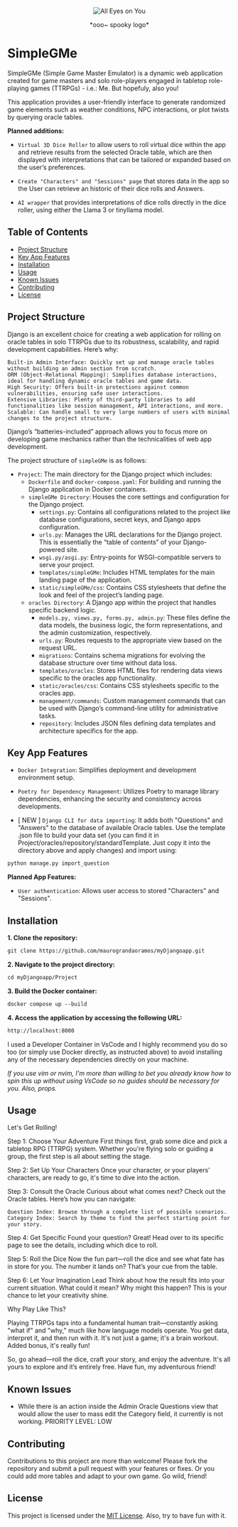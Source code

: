 <p align="center"> 
<img src="./OracleDice.png" alt="All Eyes on You">
</p>
<p align="center"> *ooo~ spooky logo* 
</p>

# SimpleGMe

SimpleGMe (Simple Game Master Emulator) is a dynamic web application created for game masters and solo role-players engaged in tabletop role-playing games (TTRPGs) - i.e.: Me. But hopefuly, also you! 

This application provides a user-friendly interface to generate randomized game elements such as weather conditions, NPC interactions, or plot twists by querying oracle tables. 

**Planned additions:**

- `Virtual 3D Dice Roller` to allow users to roll virtual dice within the app and retrieve results from the selected Oracle table, which are then displayed with interpretations that can be tailored or expanded based on the user’s preferences.

- `Create "Characters" and "Sessions" page` that stores data in the app so the User can retrieve an historic of their dice rolls and Answers.

- `AI wrapper` that provides interpretations of dice rolls directly in the dice roller, using either the Llama 3 or tinyllama model.

## Table of Contents

- [Project Structure](#project-structure)
- [Key App Features](#key-features)
- [Installation](#installation)
- [Usage](#usage)
- [Known Issues](#known-issues)
- [Contributing](#contributing)
- [License](#license)

## Project Structure

Django is an excellent choice for creating a web application for rolling on oracle tables in solo TTRPGs due to its robustness, scalability, and rapid development capabilities. Here’s why:

    Built-in Admin Interface: Quickly set up and manage oracle tables without building an admin section from scratch.
    ORM (Object-Relational Mapping): Simplifies database interactions, ideal for handling dynamic oracle tables and game data.
    High Security: Offers built-in protections against common vulnerabilities, ensuring safe user interactions.
    Extensive Libraries: Plenty of third-party libraries to add functionalities like session management, API interactions, and more.
    Scalable: Can handle small to very large numbers of users with minimal changes to the project structure.

Django’s “batteries-included” approach allows you to focus more on developing game mechanics rather than the technicalities of web app development.

The project structure of `simpleGMe` is as follows:

- `Project`: The main directory for the Django project which includes:
    - `Dockerfile` and `docker-compose.yaml`: For building and running the Django application in Docker containers.
    - `simpleGMe Directory`: Houses the core settings and configuration for the Django project.
        - `settings.py`: Contains all configurations related to the project like database configurations, secret keys, and Django apps configuration.
        - `urls.py`: Manages the URL declarations for the Django project. This is essentially the “table of contents” of your Django-powered site.
        - `wsgi.py/asgi.py`: Entry-points for WSGI-compatible servers to serve your project.
        - `templates/simpleGMe`: Includes HTML templates for the main landing page of the application.
        - `static/simpleGMe/css`: Contains CSS stylesheets that define the look and feel of the project’s landing page.
    - `oracles Directory`: A Django app within the project that handles specific backend logic.
        - `models.py, views.py, forms.py, admin.py`: These files define the data models, the business logic, the form representations, and the admin customization, respectively.
        - `urls.py`: Routes requests to the appropriate view based on the request URL.
        - `migrations`: Contains schema migrations for evolving the database structure over time without data loss.
        - `templates/oracles`: Stores HTML files for rendering data views specific to the oracles app functionality.
        - `static/oracles/css`: Contains CSS stylesheets specific to the oracles app.
        - `management/commands`: Custom management commands that can be used with Django’s command-line utility for administrative tasks.
        - `repository`: Includes JSON files defining data templates and architecture specifics for the app.

## Key App Features

- `Docker Integration`: Simplifies deployment and development environment setup.

- `Poetry for Dependency Management`: Utilizes Poetry to manage library dependencies, enhancing the security and consistency across developments.

- [ NEW ] `Django CLI for data importing`: It adds both "Questions" and "Answers" to the database of available Oracle tables. Use the template .json file to build your data set (you can find it in Project/oracles/repository/standardTemplate. Just copy it into the directory above and apply changes) and import using:
```markdown
python manage.py import_question
```

**Planned App Features:**

- `User authentication`: Allows user access to stored "Characters" and "Sessions".

## Installation

**1. Clone the repository:**

```markdown
git clone https://github.com/maurograndaoramos/myDjangoapp.git
```

**2. Navigate to the project directory:**

```markdown
cd myDjangoapp/Project
```

**3. Build the Docker container:**

```markdown
docker compose up --build
```

**4. Access the application by accessing the following URL:**

```markdown
http://localhost:8000
```

I used a Developer Container in VsCode and I highly recommend you do so too (or simply use Docker directly, as instructed above) to avoid installing any of the necessary dependencies directly on your machine.

*If you use vim or nvim, I'm more than willing to bet you already know how to spin this up without using VsCode so no guides should be necessary for you. Also, props.*

## Usage

Let's Get Rolling!

Step 1: Choose Your Adventure
First things first, grab some dice and pick a tabletop RPG (TTRPG) system. Whether you're flying solo or guiding a group, the first step is all about setting the stage.

Step 2: Set Up Your Characters
Once your character, or your players' characters, are ready to go, it's time to dive into the action.

Step 3: Consult the Oracle
Curious about what comes next? Check out the Oracle tables. Here’s how you can navigate:

    Question Index: Browse through a complete list of possible scenarios.
    Category Index: Search by theme to find the perfect starting point for your story.

Step 4: Get Specific
Found your question? Great! Head over to its specific page to see the details, including which dice to roll.

Step 5: Roll the Dice
Now the fun part—roll the dice and see what fate has in store for you. The number it lands on? That’s your cue from the table.

Step 6: Let Your Imagination Lead
Think about how the result fits into your current situation. What could it mean? Why might this happen? This is your chance to let your creativity shine.

Why Play Like This?

Playing TTRPGs taps into a fundamental human trait—constantly asking "what if" and "why," much like how language models operate. You get data, interpret it, and then run with it. It's not just a game; it's a brain workout. Added bonus, it's really fun!

So, go ahead—roll the dice, craft your story, and enjoy the adventure. It's all yours to explore and it’s entirely free. Have fun, my adventurous friend!

## Known Issues

- While there is an action inside the Admin Oracle Questions view that would allow the user to mass edit the Category field, it currently is not working. PRIORITY LEVEL: LOW

## Contributing

Contributions to this project are more than welcome! Please fork the repository and submit a pull request with your features or fixes. Or you could add more tables and adapt to your own game. Go wild, friend!

## License

This project is licensed under the [MIT License](LICENSE). Also, try to have fun with it.
